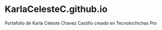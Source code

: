 # KarlaCelesteC.github.io
Portafolio de Karla Celeste Chavez Castillo creado en Tecnolochichas Pro 
